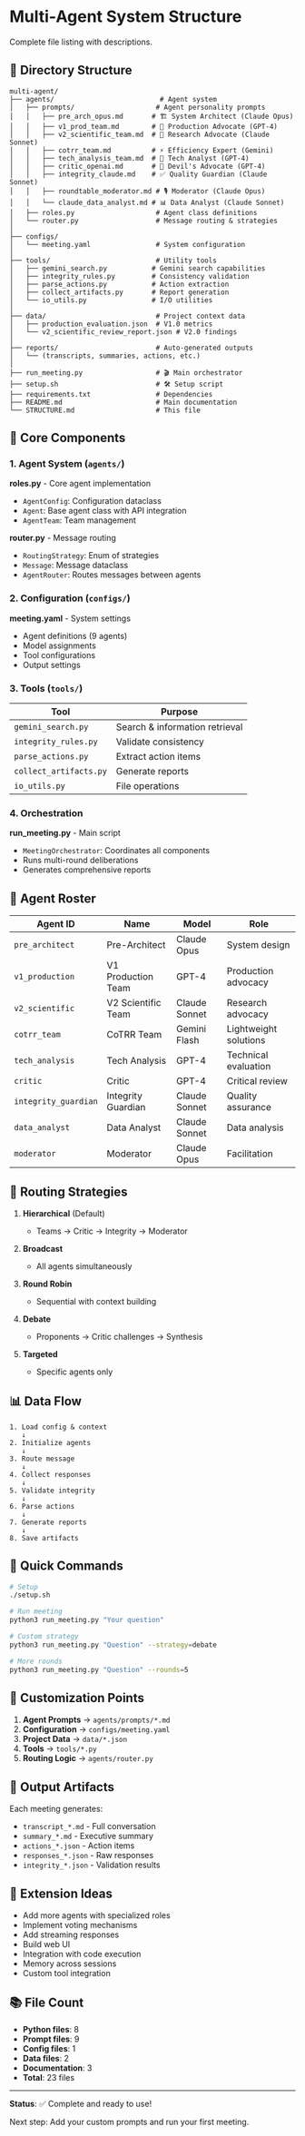 # Multi-Agent System Structure

Complete file listing with descriptions.

## 📂 Directory Structure

```
multi-agent/
├── agents/                          # Agent system
│   ├── prompts/                    # Agent personality prompts
│   │   ├── pre_arch_opus.md       # 🏗️ System Architect (Claude Opus)
│   │   ├── v1_prod_team.md        # 🚀 Production Advocate (GPT-4)
│   │   ├── v2_scientific_team.md  # 🔬 Research Advocate (Claude Sonnet)
│   │   ├── cotrr_team.md          # ⚡ Efficiency Expert (Gemini)
│   │   ├── tech_analysis_team.md  # 🔧 Tech Analyst (GPT-4)
│   │   ├── critic_openai.md       # 🎯 Devil's Advocate (GPT-4)
│   │   ├── integrity_claude.md    # ✅ Quality Guardian (Claude Sonnet)
│   │   ├── roundtable_moderator.md # 🎙️ Moderator (Claude Opus)
│   │   └── claude_data_analyst.md # 📊 Data Analyst (Claude Sonnet)
│   ├── roles.py                    # Agent class definitions
│   └── router.py                   # Message routing & strategies
│
├── configs/
│   └── meeting.yaml                # System configuration
│
├── tools/                          # Utility tools
│   ├── gemini_search.py           # Gemini search capabilities
│   ├── integrity_rules.py         # Consistency validation
│   ├── parse_actions.py           # Action extraction
│   ├── collect_artifacts.py       # Report generation
│   └── io_utils.py                # I/O utilities
│
├── data/                           # Project context data
│   ├── production_evaluation.json  # V1.0 metrics
│   └── v2_scientific_review_report.json # V2.0 findings
│
├── reports/                        # Auto-generated outputs
│   └── (transcripts, summaries, actions, etc.)
│
├── run_meeting.py                  # 🎬 Main orchestrator
├── setup.sh                        # 🛠️ Setup script
├── requirements.txt                # Dependencies
├── README.md                       # Main documentation
└── STRUCTURE.md                    # This file
```

## 🔧 Core Components

### 1. Agent System (`agents/`)

**roles.py** - Core agent implementation
- `AgentConfig`: Configuration dataclass
- `Agent`: Base agent class with API integration
- `AgentTeam`: Team management

**router.py** - Message routing
- `RoutingStrategy`: Enum of strategies
- `Message`: Message dataclass
- `AgentRouter`: Routes messages between agents

### 2. Configuration (`configs/`)

**meeting.yaml** - System settings
- Agent definitions (9 agents)
- Model assignments
- Tool configurations
- Output settings

### 3. Tools (`tools/`)

| Tool | Purpose |
|------|---------|
| `gemini_search.py` | Search & information retrieval |
| `integrity_rules.py` | Validate consistency |
| `parse_actions.py` | Extract action items |
| `collect_artifacts.py` | Generate reports |
| `io_utils.py` | File operations |

### 4. Orchestration

**run_meeting.py** - Main script
- `MeetingOrchestrator`: Coordinates all components
- Runs multi-round deliberations
- Generates comprehensive reports

## 🎯 Agent Roster

| Agent ID | Name | Model | Role |
|----------|------|-------|------|
| `pre_architect` | Pre-Architect | Claude Opus | System design |
| `v1_production` | V1 Production Team | GPT-4 | Production advocacy |
| `v2_scientific` | V2 Scientific Team | Claude Sonnet | Research advocacy |
| `cotrr_team` | CoTRR Team | Gemini Flash | Lightweight solutions |
| `tech_analysis` | Tech Analysis | GPT-4 | Technical evaluation |
| `critic` | Critic | GPT-4 | Critical review |
| `integrity_guardian` | Integrity Guardian | Claude Sonnet | Quality assurance |
| `data_analyst` | Data Analyst | Claude Sonnet | Data analysis |
| `moderator` | Moderator | Claude Opus | Facilitation |

## 🔄 Routing Strategies

1. **Hierarchical** (Default)
   - Teams → Critic → Integrity → Moderator

2. **Broadcast**
   - All agents simultaneously

3. **Round Robin**
   - Sequential with context building

4. **Debate**
   - Proponents → Critic challenges → Synthesis

5. **Targeted**
   - Specific agents only

## 📊 Data Flow

```
1. Load config & context
   ↓
2. Initialize agents
   ↓
3. Route message
   ↓
4. Collect responses
   ↓
5. Validate integrity
   ↓
6. Parse actions
   ↓
7. Generate reports
   ↓
8. Save artifacts
```

## 🚀 Quick Commands

```bash
# Setup
./setup.sh

# Run meeting
python3 run_meeting.py "Your question"

# Custom strategy
python3 run_meeting.py "Question" --strategy=debate

# More rounds
python3 run_meeting.py "Question" --rounds=5
```

## 📝 Customization Points

1. **Agent Prompts** → `agents/prompts/*.md`
2. **Configuration** → `configs/meeting.yaml`
3. **Project Data** → `data/*.json`
4. **Tools** → `tools/*.py`
5. **Routing Logic** → `agents/router.py`

## 🎨 Output Artifacts

Each meeting generates:
- `transcript_*.md` - Full conversation
- `summary_*.md` - Executive summary
- `actions_*.json` - Action items
- `responses_*.json` - Raw responses
- `integrity_*.json` - Validation results

## 🔮 Extension Ideas

- Add more agents with specialized roles
- Implement voting mechanisms
- Add streaming responses
- Build web UI
- Integration with code execution
- Memory across sessions
- Custom tool integration

## 📚 File Count

- **Python files**: 8
- **Prompt files**: 9
- **Config files**: 1
- **Data files**: 2
- **Documentation**: 3
- **Total**: 23 files

---

**Status**: ✅ Complete and ready to use!

Next step: Add your custom prompts and run your first meeting.
